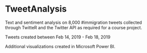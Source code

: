 # TweetAnalysis

Text and sentiment analysis on 8,000 #immigration tweets collected through TwitteR and the Twitter API as required for a course project.

Tweets created between Feb 14, 2019 - Feb 18, 2019

Additional visualizations created in Microsoft Power BI.

